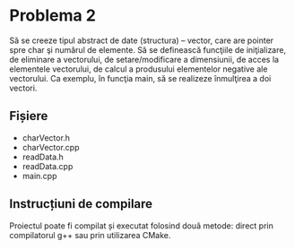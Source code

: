 # Problema 2

Să se creeze tipul abstract de date (structura) – vector, care are pointer spre char şi numărul de elemente. Să se definească funcţiile de iniţializare, de eliminare a vectorului, de setare/modificare a dimensiunii, de acces la elementele vectorului, de calcul a produsului elementelor negative ale vectorului. Ca exemplu, în funcţia main, să se realizeze înmulţirea a doi vectori.

## Fișiere
- charVector.h 
- charVector.cpp
- readData.h 
- readData.cpp
- main.cpp

## Instrucțiuni de compilare
Proiectul poate fi compilat și executat folosind două metode: direct prin compilatorul g++ sau prin utilizarea CMake.